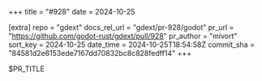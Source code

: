 +++
title = "#928"
date = 2024-10-25

[extra]
repo = "gdext"
docs_rel_url = "gdext/pr-928/godot"
pr_url = "https://github.com/godot-rust/gdext/pull/928"
pr_author = "mivort"
sort_key = 2024-10-25
date_time = 2024-10-25T18:54:58Z
commit_sha = "84581d2e6153ede7167dd70832bc8c828fedff14"
+++

$PR_TITLE
